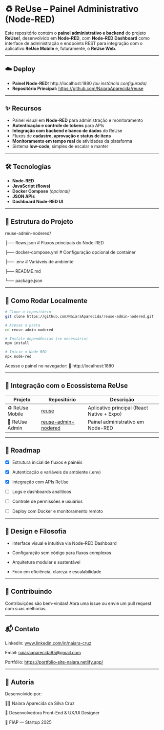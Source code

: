 # ♻️ ReUse – Painel Administrativo (Node-RED)

Este repositório contém o **painel administrativo e backend** do projeto **ReUse!**, desenvolvido em **Node-RED**, com **Node-RED Dashboard** como interface de administração e endpoints REST para integração com o aplicativo **ReUse Mobile** e, futuramente, o **ReUse Web**.

---

## ☁️ Deploy
- **Painel Node-RED:** http://localhost:1880 *(ou instância configurada)*
- **Repositório Principal:** https://github.com/NaiaraAparecida/reuse

---

## ✨ Recursos
- Painel visual em **Node-RED** para administração e monitoramento  
- **Autenticação e controle de tokens** para APIs  
- **Integração com backend e banco de dados** do ReUse  
- Fluxos de **cadastro, aprovação e status de itens**  
- **Monitoramento em tempo real** de atividades da plataforma  
- Sistema **low-code**, simples de escalar e manter  

---

## 🛠 Tecnologias
- **Node-RED**  
- **JavaScript (flows)**  
- **Docker Compose** *(opcional)*  
- **JSON APIs**  
- **Dashboard Node-RED UI**  

---

## 📂 Estrutura do Projeto

reuse-admin-nodered/

├── flows.json # Fluxos principais do Node-RED

├── docker-compose.yml # Configuração opcional de container

├── .env # Variáveis de ambiente

├── README.md

└── package.json


---

## 🚀 Como Rodar Localmente

```bash
# Clone o repositório
git clone https://github.com/NaiaraAparecida/reuse-admin-nodered.git

# Acesse a pasta
cd reuse-admin-nodered

# Instale dependências (se necessário)
npm install

# Inicie o Node-RED
npx node-red
```
Acesse o painel no navegador:
🔗 http://localhost:1880

---

## 🧩 Integração com o Ecossistema ReUse

| Projeto | Repositório | Descrição |
|-----------|--------|--------|
| ♻️ ReUse Mobile	 | [reuse](https://github.com/NaiaraAparecida/reuse) | Aplicativo principal (React Native + Expo) |
| 🧭 ReUse Admin | [reuse-admin-nodered](https://github.com/NaiaraAparecida/reuse-admin-nodered)| Painel administrativo em Node-RED |
	
---

## 🧱 Roadmap

 - [x] Estrutura inicial de fluxos e painéis

 - [x] Autenticação e variáveis de ambiente (.env)

 - [x] Integração com APIs ReUse

 - [ ] Logs e dashboards analíticos

 - [ ] Controle de permissões e usuários

 - [ ] Deploy com Docker e monitoramento remoto

---

## 🎨 Design e Filosofia

- Interface visual e intuitiva via Node-RED Dashboard

- Configuração sem código para fluxos complexos

- Arquitetura modular e sustentável

- Foco em eficiência, clareza e escalabilidade

---

## 🤝 Contribuindo

Contribuições são bem-vindas!
Abra uma issue ou envie um pull request com suas melhorias.

---

## 📬 Contato

LinkedIn: www.linkedin.com/in/naiara-cruz

Email: naiaraaparecida95@gmail.com

Portfólio: https://portfolio-site-naiara.netlify.app/

---

## 🧠 Autoria

Desenvolvido por:

👩‍💻 Naiara Aparecida da Silva Cruz

💼 Desenvolvedora Front-End & UX/UI Designer

🏫 FIAP — Startup 2025

